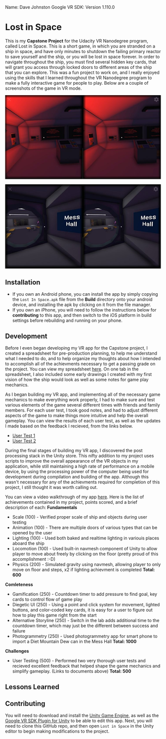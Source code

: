 Name: Dave Johnston
Google VR SDK: Version 1.110.0

# Lost in Space
This is my **Capstone Project** for the Udacity VR Nanodegree program, called Lost in Space.  This is a short game, in which you are stranded on a ship in space, and have only minutes to shutdown the failing primary reactor to save yourself and the ship, or you will be lost in space forever.  In order to navigate throughout the ship, you must find several hidden key cards, that will grant you access through locked doors to different areas of the ship that you can explore.  This was a fun project to work on, and I really enjoyed using the skills that I learned throughout the VR Nanodegree program to make a fully interactive game for people to play. Below are a couple of screenshots of the game in VR mode.

![alt text](Screenshots/Screenshot_1.png "In-game screenshot")

![alt text](Screenshots/Screenshot_2.png "Another in-game screenshot")

## Installation
* If you own an Android phone, you can install the app by simply copying the `Lost In Space.apk` file from the **Build** directory onto your android device, and installing the apk by clicking on it from the file manager.
* If you own an iPhone, you will need to follow the instructions below for **contributing** to this app, and then switch to the iOS platform in build settings before rebuilding and running on your phone.

## Development
Before I even began developing my VR app for the Capstone project, I created a spreadsheet for pre-production planning, to help me understand what I needed to do, and to help organize my thoughts about how I intended to accomplish all of the achievments necessary to get a passing grade on the project.  You can view my spreadsheet [here](Documents/Project_Prep.xlsx).  On one tab in the spreadsheet, I also included some early drawings I created with my first vision of how the ship would look as well as some notes for game play mechanics.

As I began building my VR app, and implementing all of the necessary game mechanics to make everything work properly, I had to make sure and test various elements of the game several different times with friends and family members.  For each user test, I took good notes, and had to adjust different aspects of the game to make things more intuitive and help the overall gameplay.  You can view the results of each user test, as well as the updates I made based on the feedback I recieved, from the links below.

* [User Test 1](Documents/UserTest_1.docx)
* [User Test 2](Documents/UserTest_2.docx)

During the final stages of building my VR app, I discovered the post processing stack in the Unity store.  This nifty addition to my project uses scripts to improve the overall appearance of the VR objects in my application, while still maintaining a high rate of performance on a mobile device, by using the processing power of the computer being used for development during compilation and building of the app. Although this wasn't necessary for any of the achievments required for completion of this project, I still thought it was worth calling out.

You can view a video walkthrough of my app [here](https://youtu.be/u3nr0f7m6NM). Here is the list of achievements contained in my project, points scored, and a brief description of each:
**Fundamentals**
* Scale (100) - Verified proper scale of ship and objects during user testing
* Animation (100) - There are multiple doors of various types that can be opened by the user
* Lighting (100) - Used both baked and realtime lighting in variouis places aboard the ship
* Locomotion (100) - Used built-in navmesh component of Unity to allow player to move about freely by clicking on the floor (pretty proud of this accomplishment :-D)
* Physics (200) - Simulated gravity using navmesh, allowing player to only move on floor and steps, x2 if lighting achievment is completed
**Total: 600**

**Comleteness**
* Gamification (250) - Countdown timer to add pressure to find goal, key cards to control flow of game play
* Diegetic UI (250) - Using a point and click system for movement, lighted buttons, and color-coded key cards, it is easy for a user to figure out how to play this game right from the start
* Alternative Storyline (250) - Switch in the lab adds additional time to the countdown timer, which may just be the different between success and failure
* Photogrammetry (250) - Used photogrammetry app for smart phone to import a Diet Mountain Dew can in the Mess Hall
**Total: 1000**

**Challenges**
* User Testing (500) - Performed two very thorough user tests and recieved excellent feedback that helped shape the game mechanics and simplify gameplay. (Links to documents above)
**Total: 500**

## Lessons Learned


## Contributing
You will need to download and install the [Unity Game Engine](https://unity3d.com/), as well as the [Google VR SDK Plugin for Unity](https://developers.google.com/vr/unity/download) to be able to edit this app.  Next, you will need to clone this GitHub repo, and then open `Lost in Space` in the Unity editor to begin making modifications to the project.